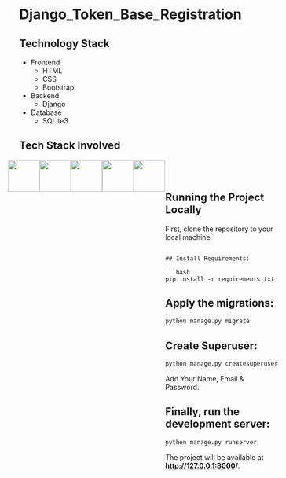 # Django_Token_Base_Registration

## Technology Stack

* Frontend
  * HTML
  * CSS
  * Bootstrap
* Backend
  * Django
* Database
  * SQLite3

## Tech Stack Involved

<div style="display: flex;justify-content: center;">

<img height="64px" width="auto" src="https://image.flaticon.com/icons/svg/919/919852.svg">
<img height="64px" width="auto" src="https://www.w3schools.com/whatis/img_css.jpg">
<img height="64px" width="auto" src="https://www.drupal.org/files/project-images/bootstrap-stack.png">
<img height="64px" width="auto" src="https://upload.wikimedia.org/wikipedia/commons/thumb/6/61/HTML5_logo_and_wordmark.svg/1200px-HTML5_logo_and_wordmark.svg.png">
<img height="64px" width="auto" src="https://twilio-cms-prod.s3.amazonaws.com/images/django-dark.width-808.png">

<div/>

<br/>
<br/>


## Running the Project Locally

First, clone the repository to your local machine:

```

## Install Requirements:

```bash
pip install -r requirements.txt
```

## Apply the migrations:

```bash
python manage.py migrate
```
## Create Superuser:

```bash
python manage.py createsuperuser
```
Add Your Name, Email & Password.

## Finally, run the development server:

```bash
python manage.py runserver
```

The project will be available at **http://127.0.0.1:8000/**.

